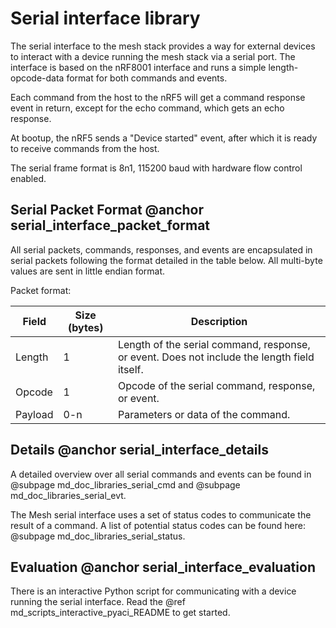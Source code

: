 # Serial interface library

The serial interface to the mesh stack provides a way for external devices to
interact with a device running the mesh stack via a serial port. The interface
is based on the nRF8001 interface and runs a simple length-opcode-data format
for both commands and events.

Each command from the host to the nRF5 will get a command response event in
return, except for the echo command, which gets an echo response.

At bootup, the nRF5 sends a "Device started" event, after which it is
ready to receive commands from the host.

The serial frame format is 8n1, 115200 baud with hardware flow control enabled.

## Serial Packet Format @anchor serial_interface_packet_format

All serial packets, commands, responses, and events are encapsulated in serial
packets following the format detailed in the table below. All multi-byte values
are sent in little endian format.

Packet format:

Field         | Size (bytes) | Description
--------------|--------------|-------------
Length        |          1   | Length of the serial command, response, or event. Does not include the length field itself.
Opcode        |          1   | Opcode of the serial command, response, or event.
Payload       |          0-n | Parameters or data of the command.

## Details @anchor serial_interface_details

A detailed overview over all serial commands and events can be found in
@subpage md_doc_libraries_serial_cmd and @subpage md_doc_libraries_serial_evt.

The Mesh serial interface uses a set of status codes to communicate the result of a command. A list of potential status codes can
be found here: @subpage md_doc_libraries_serial_status.

## Evaluation @anchor serial_interface_evaluation

There is an interactive Python script for communicating with a device running the serial interface.
Read the @ref md_scripts_interactive_pyaci_README to get started.
